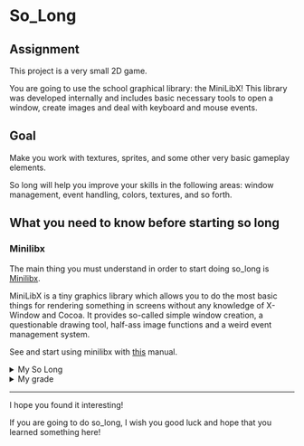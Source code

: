 # So_Long

## Assignment

This project is a very small 2D game.

You are going to use the school graphical library: the MiniLibX! This library was
developed internally and includes basic necessary tools to open a window, create images
and deal with keyboard and mouse events.

## Goal

Make you work with textures, sprites, and some other very basic gameplay elements.

So long will help you improve your skills in the following areas: window management,
event handling, colors, textures, and so forth.

## What you need to know before starting so long

### Minilibx

The main thing you must understand in order to start doing so_long is <a href="https://harm-smits.github.io/42docs/libs/minilibx">Minilibx</a>.

MiniLibX is a tiny graphics library which allows you to do the most basic things for rendering something in screens without any knowledge of X-Window and Cocoa. It provides so-called simple window creation, a questionable drawing tool, half-ass image functions and a weird event management system.

See and start using minilibx with <a href="https://qst0.github.io/ft_libgfx/man_mlx.html">this</a> manual.

<details><summary>My So Long</summary>

<br>

  This gifs have a lot of delay. Git clone it and play by your self (only works for linux OS) !

#### Menu

  ![Screencast-from-22-09-2022-18183](https://user-images.githubusercontent.com/91686183/191812033-26c1e416-baed-4974-9bd5-25873a1f79a3.gif)

#### Game

  ![Screencast from 22-09-2022 18_06_42](https://user-images.githubusercontent.com/91686183/191809639-b10f346d-5c52-4d80-80c8-f38eb883990c.gif)
  
</details>

<details><summary>My grade</summary>
  
  ![image](https://user-images.githubusercontent.com/91686183/169928122-e9d298b3-7720-40ba-b932-07404a8c2e15.png)
  
</details>

<hr>

I hope you found it interesting!

If you are going to do so_long, I wish you good luck and hope that you learned something here!
